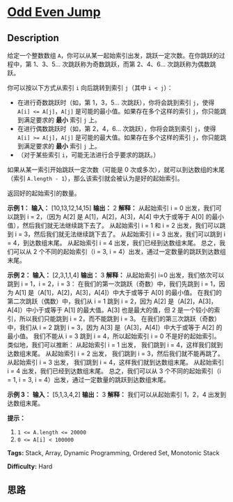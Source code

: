 # [Odd Even Jump][title]

## Description

给定一个整数数组 `A`，你可以从某一起始索引出发，跳跃一定次数。在你跳跃的过程中，第 1、3、5... 次跳跃称为奇数跳跃，而第 2、4、6...
次跳跃称为偶数跳跃。

你可以按以下方式从索引 `i` 向后跳转到索引 `j`（其中 `i < j`）：

  * 在进行奇数跳跃时（如，第 1，3，5... 次跳跃），你将会跳到索引 `j`，使得 `A[i] <= A[j]`，`A[j]` 是可能的最小值。如果存在多个这样的索引 `j`，你只能跳到满足要求的 **最小** 索引 `j` 上。
  * 在进行偶数跳跃时（如，第 2，4，6... 次跳跃），你将会跳到索引 `j`，使得 `A[i] >= A[j]`，`A[j]` 是可能的最大值。如果存在多个这样的索引 `j`，你只能跳到满足要求的 **最小** 索引 `j` 上。
  * （对于某些索引 `i`，可能无法进行合乎要求的跳跃。）

如果从某一索引开始跳跃一定次数（可能是 0 次或多次），就可以到达数组的末尾（索引 `A.length - 1`），那么该索引就会被认为是好的起始索引。

返回好的起始索引的数量。



**示例 1：**
            **输入：** [10,13,12,14,15]    **输出：** 2    **解释：**    从起始索引 i = 0 出发，我们可以跳到 i = 2，（因为 A[2] 是 A[1]，A[2]，A[3]，A[4] 中大于或等于 A[0] 的最小值），然后我们就无法继续跳下去了。    从起始索引 i = 1 和 i = 2 出发，我们可以跳到 i = 3，然后我们就无法继续跳下去了。    从起始索引 i = 3 出发，我们可以跳到 i = 4，到达数组末尾。    从起始索引 i = 4 出发，我们已经到达数组末尾。    总之，我们可以从 2 个不同的起始索引（i = 3, i = 4）出发，通过一定数量的跳跃到达数组末尾。    

**示例  2：**
            **输入：** [2,3,1,1,4]    **输出：** 3    **解释：**    从起始索引 i=0 出发，我们依次可以跳到 i = 1，i = 2，i = 3：        在我们的第一次跳跃（奇数）中，我们先跳到 i = 1，因为 A[1] 是（A[1]，A[2]，A[3]，A[4]）中大于或等于 A[0] 的最小值。        在我们的第二次跳跃（偶数）中，我们从 i = 1 跳到 i = 2，因为 A[2] 是（A[2]，A[3]，A[4]）中小于或等于 A[1] 的最大值。A[3] 也是最大的值，但 2 是一个较小的索引，所以我们只能跳到 i = 2，而不能跳到 i = 3。        在我们的第三次跳跃（奇数）中，我们从 i = 2 跳到 i = 3，因为 A[3] 是（A[3]，A[4]）中大于或等于 A[2] 的最小值。        我们不能从 i = 3 跳到 i = 4，所以起始索引 i = 0 不是好的起始索引。        类似地，我们可以推断：    从起始索引 i = 1 出发， 我们跳到 i = 4，这样我们就到达数组末尾。    从起始索引 i = 2 出发， 我们跳到 i = 3，然后我们就不能再跳了。    从起始索引 i = 3 出发， 我们跳到 i = 4，这样我们就到达数组末尾。    从起始索引 i = 4 出发，我们已经到达数组末尾。    总之，我们可以从 3 个不同的起始索引（i = 1, i = 3, i = 4）出发，通过一定数量的跳跃到达数组末尾。    

**示例 3：**
            **输入：** [5,1,3,4,2]    **输出：** 3    **解释：**    我们可以从起始索引 1，2，4 出发到达数组末尾。    



**提示：**

  1. `1 <= A.length <= 20000`
  2. `0 <= A[i] < 100000`


**Tags:** Stack, Array, Dynamic Programming, Ordered Set, Monotonic Stack

**Difficulty:** Hard

## 思路

[title]: https://leetcode-cn.com/problems/odd-even-jump
